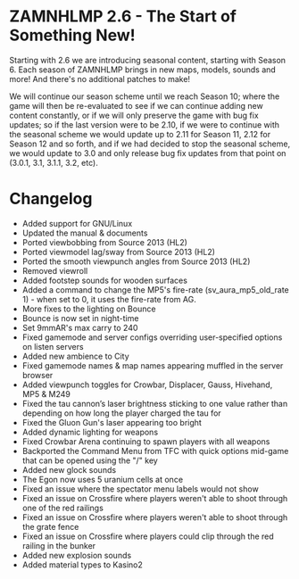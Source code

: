 # ZAMNHLMP 2.6 - The Start of Something New!
Starting with 2.6 we are introducing seasonal content, starting with Season 6. Each season of ZAMNHLMP brings in new maps,
models, sounds and more! And there's no additional patches to make!

We will continue our season scheme until we reach Season 10; where
the game will then be re-evaluated to see if we can continue adding new content
constantly, or if we will only preserve the game with bug fix updates; so
if the last version were to be 2.10, if we were to continue with the seasonal
scheme we would update up to 2.11 for Season 11, 2.12 for Season 12 and so forth,
and if we had decided to stop the seasonal scheme, we would update to 3.0 and only
release bug fix updates from that point on (3.0.1, 3.1, 3.1.1, 3.2, etc).

# Changelog
- Added support for GNU/Linux
- Updated the manual & documents
- Ported viewbobbing from Source 2013 (HL2)
- Ported viewmodel lag/sway from Source 2013 (HL2)
- Ported the smooth viewpunch angles from Source 2013 (HL2)
- Removed viewroll
- Added footstep sounds for wooden surfaces
- Added a command to change the MP5's fire-rate (sv_aura_mp5_old_rate 1) - when set to 0, it uses the fire-rate from AG.
- More fixes to the lighting on Bounce
- Bounce is now set in night-time
- Set 9mmAR's max carry to 240
- Fixed gamemode and server configs overriding user-specified options on listen servers
- Added new ambience to City
- Fixed gamemode names & map names appearing muffled in the server browser
- Added viewpunch toggles for Crowbar, Displacer, Gauss, Hivehand, MP5 & M249
- Fixed the tau cannon’s laser brightness sticking to one value rather than depending on how long the player charged the tau for
- Fixed the Gluon Gun's laser appearing too bright
- Added dynamic lighting for weapons
- Fixed Crowbar Arena continuing to spawn players with all weapons
- Backported the Command Menu from TFC with quick options mid-game that can be opened using the "/" key
- Added new glock sounds
- The Egon now uses 5 uranium cells at once
- Fixed an issue where the spectator menu labels would not show
- Fixed an issue on Crossfire where players weren't able to shoot through one of the red railings
- Fixed an issue on Crossfire where players weren't able to shoot through the grate fence
- Fixed an issue on Crossfire where players could clip through the red railing in the bunker
- Added new explosion sounds
- Added material types to Kasino2
